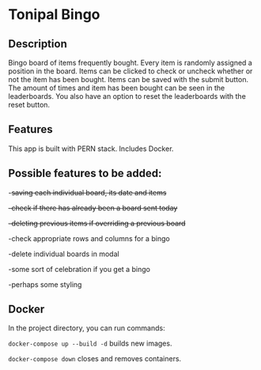 # Tonipal Bingo

## Description

Bingo board of items frequently bought. Every item is randomly assigned a position
in the board. Items can be clicked to check or uncheck whether or not the item
has been bought. Items can be saved with the submit button. The amount of times
and item has been bought can be seen in the leaderboards. You also have an option
to reset the leaderboards with the reset button.

## Features

This app is built with PERN stack. Includes Docker.

## Possible features to be added:

-~~saving each individual board, its date and items~~

~~-check if there has already been a board sent today~~

~~-deleting previous items if overriding a previous board~~

-check appropriate rows and columns for a bingo

-delete individual boards in modal

-some sort of celebration if you get a bingo

-perhaps some styling

## Docker

In the project directory, you can run commands:

`docker-compose up --build -d` builds new images.

`docker-compose down` closes and removes containers.
